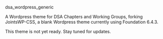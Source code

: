 dsa_wordpress_generic

A Wordpress theme for DSA Chapters and Working Groups, forking JointsWP-CSS, a blank Wordpress theme currently using Foundation 6.4.3.

This theme is not yet ready. Stay tuned for updates.
